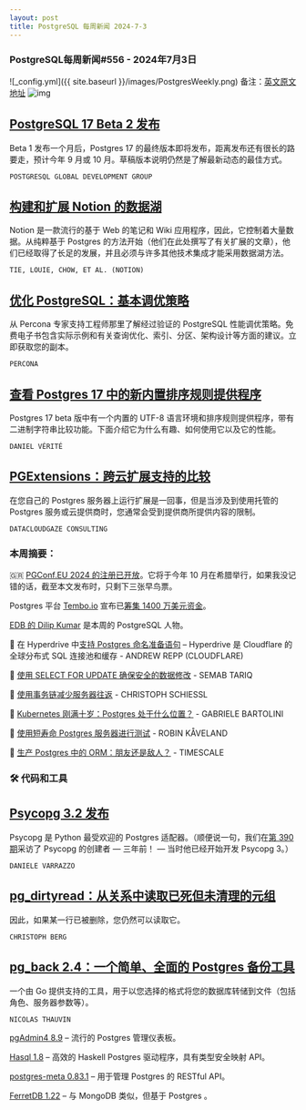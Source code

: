 ```yaml
---
layout: post
title: PostgreSQL 每周新闻 2024-7-3
---
```

### PostgreSQL每周新闻#556 - 2024年7月3日
![_config.yml]({{ site.baseurl }}/images/PostgresWeekly.png)
备注：[英文原文地址](https://postgresweekly.com/issues/560)
![img](https://res.cloudinary.com/cpress/image/upload/w_1280,e_sharpen:60,q_auto/xhtzylhdtbjhlgly9xga.jpg)
## [PostgreSQL 17 Beta 2 发布](https://postgresweekly.com/link/157053/web)
Beta 1 发布一个月后，Postgres 17 的最终版本即将发布，距离发布还有很长的路要走，预计今年 9 月或 10 月。草稿版本说明仍然是了解最新动态的最佳方式。

`POSTGRESQL GLOBAL DEVELOPMENT GROUP `

## [构建和扩展 Notion 的数据湖](https://postgresweekly.com/link/157056/web)
Notion 是一款流行的基于 Web 的笔记和 Wiki 应用程序，因此，它控制着大量数据。从纯粹基于 Postgres 的方法开始（他们在此处撰写了有关扩展的文章），他们已经取得了长足的发展，并且必须与许多其他技术集成才能采用数据湖方法。


`TIE, LOUIE, CHOW, ET AL. (NOTION) `
## [优化 PostgreSQL：基本调优策略](https://postgresweekly.com/link/157052/web)
从 Percona 专家支持工程师那里了解经过验证的 PostgreSQL 性能调优策略。免费电子书包含实际示例和有关查询优化、索引、分区、架构设计等方面的建议。立即获取您的副本。


`PERCONA  `
## [查看 Postgres 17 中的新内置排序规则提供程序](https://postgresweekly.com/link/157059/web)
Postgres 17 beta 版中有一个内置的 UTF-8 语言环境和排序规则提供程序，带有二进制字符串比较功能。下面介绍它为什么有趣、如何使用它以及它的性能。


`DANIEL VÉRITÉ  `
## [PGExtensions：跨云扩展支持的比较](https://postgresweekly.com/link/157059/web)
在您自己的 Postgres 服务器上运行扩展是一回事，但是当涉及到使用托管的 Postgres 服务或云提供商时，您通常会受到提供商所提供内容的限制。


`DATACLOUDGAZE CONSULTING `

### 本周摘要：

🇬🇷 [PGConf.EU 2024 的注册已开放](https://postgresweekly.com/link/157061/web)。它将于今年 10 月在希腊举行，如果我没记错的话，截至本文发布时，只剩下三张早鸟票。

Postgres 平台 [Tembo.io](https://postgresweekly.com/link/157062/web) 宣布已[筹集 1400 万美元资金](https://postgresweekly.com/link/157063/web)。

[EDB 的 Dilip Kumar](https://postgresweekly.com/link/157064/web) 是本周的 PostgreSQL 人物。

📄 在 Hyperdrive 中[支持 Postgres 命名准备语句](https://postgresweekly.com/link/157065/web) – Hyperdrive 是 Cloudflare 的全球分布式 SQL 连接池和缓存 - ANDREW REPP (CLOUDFLARE)

📄 [使用 SELECT FOR UPDATE 确保安全的数据修改](https://postgresweekly.com/link/157066/web) -  SEMAB TARIQ

📄 [使用事务链减少服务器往返](https://postgresweekly.com/link/157067/web) - CHRISTOPH SCHIESSL

📄 [Kubernetes 刚满十岁：Postgres 处于什么位置？](https://postgresweekly.com/link/157068/web) - GABRIELE BARTOLINI

📄 [使用短寿命 Postgres 服务器进行测试](https://postgresweekly.com/link/157069/web) - ROBIN KÅVELAND

📄 [生产 Postgres 中的 ORM：朋友还是敌人？](https://postgresweekly.com/link/157070/web) - TIMESCALE



### 🛠 代码和工具

## [Psycopg 3.2 发布](https://postgresweekly.com/link/157071/web)
Psycopg 是 Python 最受欢迎的 Postgres 适配器。（顺便说一句，我们在[第 390 期](https://postgresweekly.com/link/157072/web)采访了 Psycopg 的创建者 — 三年前！ — 当时他已经开始开发 Psycopg 3。）


`DANIELE VARRAZZO `

## [pg_dirtyread：从关系中读取已死但未清理的元组](https://postgresweekly.com/link/157073/web)
因此，如果某一行已被删除，您仍然可以读取它。

`CHRISTOPH BERG `

## [pg_back 2.4：一个简单、全面的 Postgres 备份工具](https://postgresweekly.com/link/157074/web)
一个由 Go 提供支持的工具，用于以您选择的格式将您的数据库转储到文件（包括角色、服务器参数等）。


`NICOLAS THAUVIN `


[pgAdmin4 8.9](https://postgresweekly.com/link/157075/web) – 流行的 Postgres 管理仪表板。

[Hasql 1.8](https://postgresweekly.com/link/157076/web) – 高效的 Haskell Postgres 驱动程序，具有类型安全映射 API。

[postgres-meta 0.83.1](https://postgresweekly.com/link/157077/web) – 用于管理 Postgres 的 RESTful API。

[FerretDB 1.22](https://postgresweekly.com/link/157078/web) – 与 MongoDB 类似，但基于 Postgres 。

